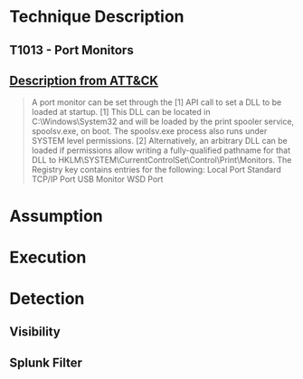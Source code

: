 # Technique Description

## T1013 -  Port Monitors 
## [Description from ATT&CK](https://attack.mitre.org/techniques/T1129/)
<blockquote>
A port monitor can be set through the [1] API call to set a DLL to be loaded at startup. [1] This DLL can be located in C:\Windows\System32 and will be loaded by the print spooler service, spoolsv.exe, on boot. The spoolsv.exe process also runs under SYSTEM level permissions. [2] Alternatively, an arbitrary DLL can be loaded if permissions allow writing a fully-qualified pathname for that DLL to HKLM\SYSTEM\CurrentControlSet\Control\Print\Monitors. The Registry key contains entries for the following: Local Port Standard TCP/IP Port USB Monitor WSD Port
</blockquote>

# Assumption

# Execution

# Detection

## Visibility

## Splunk Filter

